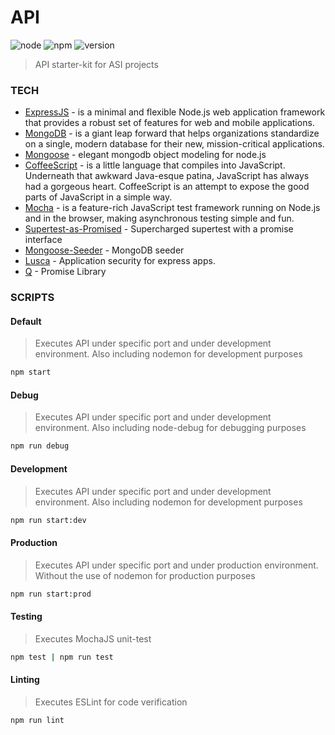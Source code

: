 # API
![node](https://img.shields.io/badge/node-6.2.2-green.svg)
![npm](https://img.shields.io/badge/npm-3.8.9-blue.svg)
![version](https://img.shields.io/badge/version-0.3.5-brightgreen.svg)

> API starter-kit for ASI projects

### TECH
* [ExpressJS](http://expressjs.com/) - is a minimal and flexible Node.js web application framework that provides a robust set of features for web and mobile applications.
* [MongoDB](https://www.mongodb.com/) - is a giant leap forward that helps organizations standardize on a single, modern database for their new, mission-critical applications.
* [Mongoose](http://mongoosejs.com/) - elegant mongodb object modeling for node.js
* [CoffeeScript](http://coffeescript.org/) - is a little language that compiles into JavaScript. Underneath that awkward Java-esque patina, JavaScript has always had a gorgeous heart. CoffeeScript is an attempt to expose the good parts of JavaScript in a simple way.
* [Mocha](https://mochajs.org/) - is a feature-rich JavaScript test framework running on Node.js and in the browser, making asynchronous testing simple and fun.
* [Supertest-as-Promised](https://github.com/WhoopInc/supertest-as-promised) - Supercharged supertest with a promise interface
* [Mongoose-Seeder](https://github.com/SamVerschueren/mongoose-seeder) - MongoDB seeder
* [Lusca](https://github.com/krakenjs/lusca) - Application security for express apps.
* [Q](http://documentup.com/kriskowal/q/) - Promise Library

### SCRIPTS
#### Default
> Executes API under specific port and under development environment. Also including nodemon for development purposes
```sh
npm start
```
#### Debug
> Executes API under specific port and under development environment. Also including node-debug for debugging purposes
```sh
npm run debug
```
#### Development
> Executes API under specific port and under development environment. Also including nodemon for development purposes
```sh
npm run start:dev
```
#### Production
> Executes API under specific port and under production environment. Without the use of nodemon for production purposes
```sh
npm run start:prod
```
#### Testing
> Executes MochaJS unit-test
```sh
npm test | npm run test
```
#### Linting
> Executes ESLint for code verification
```sh
npm run lint
```
